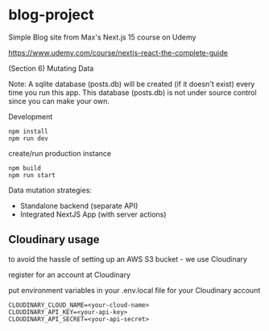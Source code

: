# blog-project

Simple Blog site from Max's Next.js 15 course on Udemy 

https://www.udemy.com/course/nextjs-react-the-complete-guide


(Section 6)
Mutating Data

Note: A sqlite database (posts.db) will be created (if it doesn't exist)
every time you run this app. This database (posts.db) is not under source control since you can make your own.

Development
```
npm install
npm run dev
```

create/run production instance
```
npm build
npm run start
```


Data mutation strategies:
* Standalone backend (separate API)
* Integrated NextJS App (with server actions)

## Cloudinary usage
to avoid the hassle of setting up an AWS S3 bucket - we use Cloudinary

register for an account at Cloudinary

put environment variables in your .env.local file for your Cloudinary account
```
CLOUDINARY_CLOUD_NAME=<your-cloud-name>
CLOUDINARY_API_KEY=<your-api-key>
CLOUDINARY_API_SECRET=<your-api-secret>
```